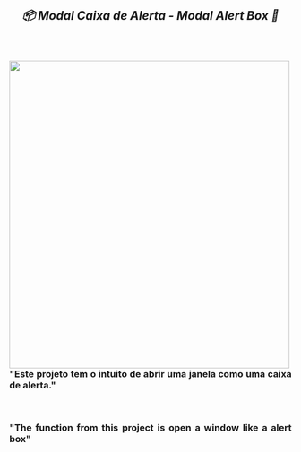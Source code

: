 <!--=====TITULO=====-->
<section>
  <h1 align="center"><b><i>&#x1F4E6 Modal Caixa de Alerta - Modal Alert Box &#x1F4F4<br><br></i></b></h1>
</section>
<!--=====TITULO=====-->

<!--=====SUBTITULO=====-->
<section>
  <div>
    <br>
    <img align="left" height="550" width="500"src="https://github.com/JapaScripter/Project_Alert_Box-main/blob/main/assets/Modal_Alert.PNG" />
    <h3 align="justify">"Este projeto tem o intuito de abrir uma janela como uma caixa de alerta."</h3>
    <br>
    <h3 align="justify">"The function from this project is open a window like a alert box"</h3>
  </div>
</section>
<br>
<!--=====SUBTITULO=====-->
